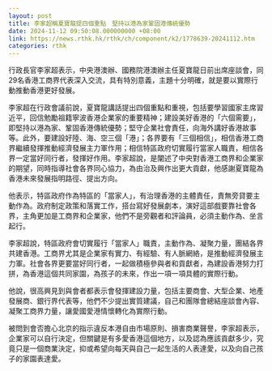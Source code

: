```yaml
---
layout: post
title: 李家超稱夏寶龍提四個重點　堅持以港為家鞏固港傳統優勢
date: 2024-11-12 09:50:08.000000000 +08:00
link: https://news.rthk.hk/rthk/ch/component/k2/1778639-20241112.htm
categories: rthk
---
```


行政長官李家超表示，中央港澳辦、國務院港澳辦主任夏寶龍日前出席座談會，同29名香港工商界代表深入交流，具有特別意義，主題十分明確，就是要以實際行動推動香港更好發展。

李家超在行政會議前說，夏寶龍講話提出四個重點和重視，包括要學習國家主席習近平，回信勉勵祖籍寧波香港企業家的重要精神；建設美好香港的「六個需要」，即堅持以港為家、鞏固香港傳統優勢；堅守企業社會責任，向海外講好香港故事等。此外，要建設好陸、海、空三個「港」；各界要有「三個相信」，相信香港工商界繼續發揮推動經濟發展主力軍作用；相信特區政府切實履行當家人職責，相信各界一定當好同行者，發揮好作用。李家超說，是闡述了中央對香港工商界和企業家的期望，同時指導社會各界同心協力，為由治及興作出更大貢獻，他感謝夏寶龍為香港未來發展指明路徑、提出方向。

他表示，特區政府作為特區的「當家人」，有治理香港的主體責任，責無旁貸要主動作為。政府制定政策和落實工作，搭台寫好發展劇本，演好這部戲要靠社會各界，主角更加是工商界和企業家，他們不是旁觀者和評論員，必須主動作為、坐言起行。

李家超說，特區政府會切實履行「當家人」職責，主動作為、凝聚力量，團結各界共建香港。工商界尤其是企業家有實力、有經驗、有人脈網絡，是推動經濟發展主力軍。社會各界更要當好同行者，一起做積極參與者和貢獻者，為建設香港努力打拼，為香港這個共同家園，為孩子的未來，作出一項一項具體的實際行動。

他說，很高興見到與會者都表示會發揮建設力量，包括主要商會、大型企業、地產發展商、銀行界代表等，他們不少提出實質建議，自己和團隊會總結座談會內容、凝聚工商界力量，讓愛國愛港情懷轉化為實際行動。

被問到會否擔心北京的指示違反本港自由市場原則、損害商業聲譽，李家超表示，企業家可以自行決定，但關鍵是有多愛香港這個地方，以及認為應該貢獻多少，究竟只是一個商業決定，抑或希望向每天與自己一起生活的人表達愛，以及向自己孩子的家園表達愛。
